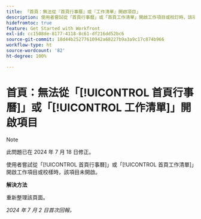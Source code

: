 ```yaml
---
title: 「首頁：無法從『首頁行事曆』或『工作清單』開啟項目」
description: 使用者嘗試從「首頁行事曆」或「首頁工作清單」開啟工作項目或校訂時，該項目未開啟。
hidefromtoc: true
feature: Get Started with Workfront
exl-id: cc1508de-8177-4118-8c61-df216dd52bc6
source-git-commit: 18d44b25277610942a68227b9a3a9c17c874b966
workflow-type: ht
source-wordcount: '82'
ht-degree: 100%

---
```


# 首頁：無法從「[!UICONTROL 首頁行事曆]」或「[!UICONTROL 工作清單]」開啟項目

>[!NOTE]
>
>此問題已在 2024 年 7 月 18 日修正。

使用者嘗試從「[!UICONTROL 首頁行事曆]」或「[!UICONTROL 首頁工作清單]」開啟工作項目或校樣時，該項目未開啟。

**解決方法**

重新整理該頁面。

_2024 年 7 月 2 日首次回報。_
